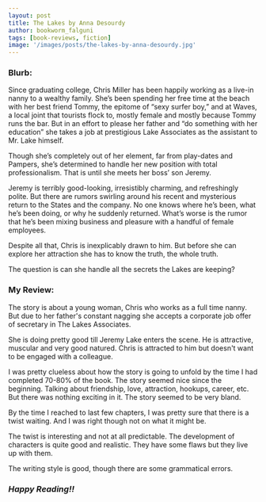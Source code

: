 ```yaml
---
layout: post
title: The Lakes by Anna Desourdy
author: bookworm_falguni
tags: [book-reviews, fiction]
image: '/images/posts/the-lakes-by-anna-desourdy.jpg'
---
```

### **Blurb:**
Since graduating college, Chris Miller has been happily working as a live-in nanny to a wealthy family. She’s been spending her free time at the beach with her best friend Tommy, the epitome of “sexy surfer boy,” and at Waves, a local joint that tourists flock to, mostly female and mostly because Tommy runs the bar. But in an effort to please her father and “do something with her education” she takes a job at prestigious Lake Associates as the assistant to Mr. Lake himself.

Though she’s completely out of her element, far from play-dates and Pampers, she’s determined to handle her new position with total professionalism. That is until she meets her boss’ son Jeremy.

Jeremy is terribly good-looking, irresistibly charming, and refreshingly polite. But there are rumors swirling around his recent and mysterious return to the States and the company. No one knows where he’s been, what he’s been doing, or why he suddenly returned. What’s worse is the rumor that he’s been mixing business and pleasure with a handful of female employees.

Despite all that, Chris is inexplicably drawn to him. But before she can explore her attraction she has to know the truth, the whole truth.

The question is can she handle all the secrets the Lakes are keeping?

### **My Review:**
The story is about a young woman, Chris who works as a full time nanny. But due to her father's constant nagging she accepts a corporate job offer of secretary in The Lakes Associates.

She is doing pretty good till Jeremy Lake enters the scene. He is attractive, muscular and very good natured. Chris is attracted to him but doesn't want to be engaged with a colleague.

I was pretty clueless about how the story is going to unfold by the time I had completed 70-80% of the book. The story seemed nice since the beginning. Talking about friendship, love, attraction, hookups, career, etc. But there was nothing exciting in it. The story seemed to be very bland.

By the time I reached to last few chapters, I was pretty sure that there is a twist waiting. And I was right though not on what it might be. 

The twist is interesting and not at all predictable. The  development of characters is quite good and realistic. They have some flaws but they live up with them. 

The writing style is good, though there are some grammatical errors. 

### ***Happy Reading!!***
